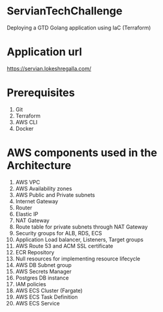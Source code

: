 # ServianTechChallenge
Deploying a GTD Golang application using IaC (Terraform)
# Application url
https://servian.lokeshregalla.com/

# Prerequisites
1)	Git
2)	Terraform
3)	AWS CLI
4)	Docker

# AWS components used in the Architecture

1)	AWS VPC
2)	AWS Availability zones
3)	AWS Public and Private subnets
4)	Internet Gateway
5)	Router
6)	Elastic IP
7)	NAT Gateway
8)	Route table for private subnets through NAT Gateway
9)	Security groups for ALB, RDS, ECS
10)	Application Load balancer, Listeners, Target groups
11)	AWS Route 53 and ACM SSL certificate 
12)	ECR Repository
13)	Null resources for implementing resource lifecycle
14)	 AWS DB Subnet group
15)	AWS Secrets Manager
16)	Postgres DB instance
17)	IAM policies 
18)	AWS ECS Cluster (Fargate)
19)	AWS ECS Task Definition
20)	AWS ECS Service
